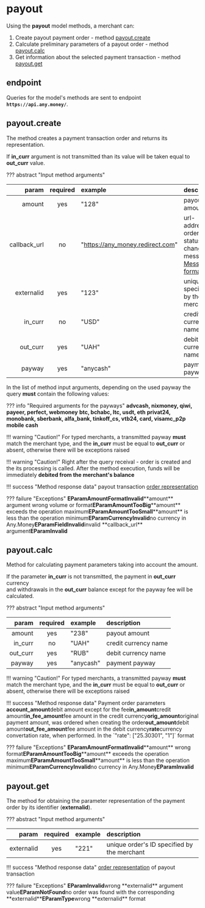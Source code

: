 # payout

Using the **payout** model methods, a merchant can:

1. Create payout payment order - method [payout.create](payout.md#payout_create)
2. Calculate preliminary parameters of a payout order - method [payout.calc](payout.md#payout_calc)
3. Get information about the selected payment transaction - method [payout.get](payout.md#payout_get)

## endpoint

Queries for the model's methods are sent to endpoint **`https://api.any.money/`**.

## payout.create

The method creates a payment transaction order and returns its representation.

If **in\_curr** argument is not transmitted than its value will be taken equal to **out\_curr** value.

??? abstract "Input method arguments"

| param | required | example | description |
| ---: | :---: | :--- | :--- |
| amount | yes | "128" | payout amount |
| callback\_url | no | "[https://any\_money.redirect.com](https://any_money.redirect.com)" | url-address for order status change messages. [Messages format](add_order.md#order_repr) |
| externalid | yes | "123" | unique ID specified by the merchant |
| in\_curr | no | "USD" | credit currency name |
| out\_curr | yes | "UAH" | debit currency name |
| payway | yes | "anycash" | payment payway |

In the list of method input arguments, depending on the used payway the query **must** contain the following values:

??? info "Required arguments for the payways"  **advcash, nixmoney, qiwi, payeer, perfect, webmoney** **btc, bchabc, ltc, usdt, eth** **privat24, monobank, sberbank, alfa\_bank, tinkoff\_cs, vtb24, card, visamc\_p2p** **mobile** **cash**

!!! warning "Caution!" For typed merchants, a transmitted payway **must** match the merchant type, and the **in\_curr** must be equal to **out\_curr** or absent, otherwise there will be exceptions raised

!!! warning "Caution!" Right after the query receival - order is created and the its processing is called. After the method execution, funds will be immediately **debited from the merchant's balance**

!!! success "Method response data" payout transaction [order representation](add_order.md)

??? failure "Exceptions" **EParamAmountFormatInvalid**\*\*amount\*\* argument wrong volume or format**EParamAmountTooBig**\*\*amount\*\* exceeds the operation maximum**EParamAmountTooSmall**\*\*amount\*\* is less than the operation minimum**EParamCurrencyInvalid**no currency in Any.Money**EParamFieldInvalid**invalid \*\*callback\_url\*\* argument**EParamInvalid**

## payout.calc

Method for calculating payment parameters taking into account the amount.

If the parameter **in\_curr** is not transmitted, the payment in **out\_curr** currency  
and withdrawals in the **out\_curr** balance except for the payway fee will be calculated.

??? abstract "Input method arguments"

| param | required | example | description |
| ---: | :---: | :--- | :--- |
| amount | yes | "238" | payout amount |
| in\_curr | no | "UAH" | credit currency name |
| out\_curr | yes | "RUB" | debit currency name |
| payway | yes | "anycash" | payment payway |

!!! warning "Caution!" For typed merchants, a transmitted payway **must** match the merchant type, and the **in\_curr** must be equal to **out\_curr** or absent, otherwise there will be exceptions raised

!!! success "Method response data" Payment order parameters **account\_amount**debit amount except for the fee**in\_amount**credit amount**in\_fee\_amount**fee amount in the credit currency**orig\_amount**original payment amount, was ordered when creating the order**out\_amount**debit amount**out\_fee\_amount**fee amount in the debit currency**rate**currency convertation rate, when performed. In the \`"rate": \["25.30301", "1"\]\` format

??? failure "Exceptions" **EParamAmountFormatInvalid**\*\*amount\*\* wrong format**EParamAmountTooBig**\*\*amount\*\* exceeds the operation maximum**EParamAmountTooSmall**\*\*amount\*\* is less than the operation minimum**EParamCurrencyInvalid**no currency in Any.Money**EParamInvalid**

## payout.get

The method for obtaining the parameter representation of the payment order by its identifier \(**externalid**\).

??? abstract "Input method arguments"

| param | required | example | description |
| ---: | :---: | :--- | :--- |
| externalid | yes | "221" | unique order's ID specified by the merchant |

!!! success "Method response data" [order representation](add_order.md) of payout transaction

??? failure "Exceptions" **EParamInvalid**wrong \*\*externalid\*\* argument value**EParamNotFound**no order was found with the corresponding \*\*externalid\*\***EParamType**wrong \*\*externalid\*\* format

